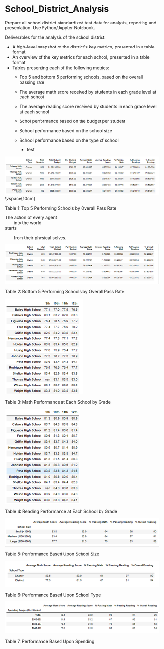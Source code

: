 # School_District_Analysis
Prepare all school district standardized test data for analysis, reporting and presentation.  Use Python/Jupyter Notebook.  

Deliverables for the analysis of the school district: 
* A high-level snapshot of the district's key metrics, presented in a table format
* An overview of the key metrics for each school, presented in a table format
* Tables presenting each of the following metrics:
  * Top 5 and bottom 5 performing schools, based on the overall passing rate
  * The average math score received by students in each grade level at each school
  * The average reading score received by students in each grade level at each school
  * Schol performance based on the budget per student
  * School performance based on the school size 
  * School performance based on the type of school
 
    * test











![Top_5](https://github.com/MikeHankinson/School_District_Analysis/blob/main/Resources/Top_5.PNG)\vspace{10cm}

Table 1: Top 5 Performing Schools by Overall Pass Rate


The action of every agent <br />
  into the world <br />
starts <br />

  from their physical selves. <br />



![Bottom_5](https://github.com/MikeHankinson/School_District_Analysis/blob/main/Resources/Bottom_5.PNG)

Table 2: Bottom 5 Performing Schools by Overall Pass Rate






![Math_by_Grade](https://github.com/MikeHankinson/School_District_Analysis/blob/main/Resources/Math_by_Grade.PNG)

Table 3: Math Performance at Each School by Grade






![Reading_by_Grade](https://github.com/MikeHankinson/School_District_Analysis/blob/main/Resources/Reading_by_Grade.PNG)

Table 4: Reading Performance at Each School by Grade







![School_Size](https://github.com/MikeHankinson/School_District_Analysis/blob/main/Resources/Scores_by_School_Size.PNG)

Table 5: Performance Based Upon School Size






![School_Type](https://github.com/MikeHankinson/School_District_Analysis/blob/main/Resources/Scores_by_School_Type.PNG)

Table 6: Performance Based Upon School Type






![School_Spending](https://github.com/MikeHankinson/School_District_Analysis/blob/main/Resources/Scores_by_Spending.PNG)

Table 7: Performance Based Upon Spending






